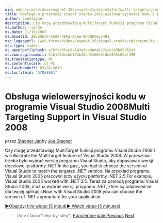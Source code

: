 ```yaml
---
uid: web-forms/videos/aspnet-35/visual-studio-editor/multi-targeting-support-in-visual-studio-2008
title: Obsługa w programie Visual Studio 2008 Wielowersyjności kodu | Dokumentacja firmy Microsoft
author: JoeStagner
description: Czy mogę przedstawiają MultiTarget funkcji programu Visual Studio 2008. W przeszłości trzeba było wybrać wersję programu Visual Studio, aby dopasować docelowych versi .NET...
ms.author: riande
ms.date: 11/15/2007
ms.assetid: 297bd67d-10d9-406d-9c6e-9db0bbe35491
msc.legacyurl: /web-forms/videos/aspnet-35/visual-studio-editor/multi-targeting-support-in-visual-studio-2008
msc.type: video
ms.openlocfilehash: e78fcd35c61a147e9ea40d41a7ca826db60952a3
ms.sourcegitcommit: 24b1f6decbb17bb22a45166e5fdb0845c65af498
ms.translationtype: MT
ms.contentlocale: pl-PL
ms.lasthandoff: 03/01/2019
ms.locfileid: "57068801"
---
```

<a name="multi-targeting-support-in-visual-studio-2008"></a><span data-ttu-id="0e407-104">Obsługa wielowersyjności kodu w programie Visual Studio 2008</span><span class="sxs-lookup"><span data-stu-id="0e407-104">Multi Targeting Support in Visual Studio 2008</span></span>
====================
<span data-ttu-id="0e407-105">przez [Stagner Jan](https://github.com/JoeStagner)</span><span class="sxs-lookup"><span data-stu-id="0e407-105">by [Joe Stagner](https://github.com/JoeStagner)</span></span>

<span data-ttu-id="0e407-106">Czy mogę przedstawiają MultiTarget funkcji programu Visual Studio 2008.</span><span class="sxs-lookup"><span data-stu-id="0e407-106">I will illustrate the MultiTarget feature of Visual Studio 2008.</span></span> <span data-ttu-id="0e407-107">W przeszłości trzeba było wybrać wersję programu Visual Studio, aby dopasować wersji docelowej platformy .NET.</span><span class="sxs-lookup"><span data-stu-id="0e407-107">In the past, you had to choose the version of Visual Studio to match the targeted .NET version.</span></span> <span data-ttu-id="0e407-108">Na przykład programu Visual Studio 2005 pracował przy użyciu platformy .NET 2.5.</span><span class="sxs-lookup"><span data-stu-id="0e407-108">For example, Visual Studio 2005 worked with .NET 2.5.</span></span> <span data-ttu-id="0e407-109">Teraz za pomocą programu Visual Studio 2008, można wybrać wersji programu .NET, które są odpowiednie dla twojej aplikacji.</span><span class="sxs-lookup"><span data-stu-id="0e407-109">Now, with Visual Studio 2008 you can choose the version of .NET appropriate for your application.</span></span>

[<span data-ttu-id="0e407-110">&#9654;Obejrzyj film wideo (5 minut)</span><span class="sxs-lookup"><span data-stu-id="0e407-110">&#9654; Watch video (5 minutes)</span></span>](https://channel9.msdn.com/Blogs/ASP-NET-Site-Videos/multi-targeting-support-in-visual-studio-2008)

> [!div class="step-by-step"]
> <span data-ttu-id="0e407-111">[Poprzednie](javascript-debugging-in-visual-studio-2008.md)
> [dalej](intellisense-for-jscript-and-aspnet-ajax.md)</span><span class="sxs-lookup"><span data-stu-id="0e407-111">[Previous](javascript-debugging-in-visual-studio-2008.md)
[Next](intellisense-for-jscript-and-aspnet-ajax.md)</span></span>
